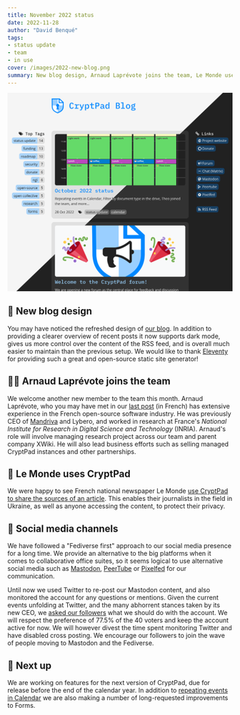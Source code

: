 ```yaml
---
title: November 2022 status
date: 2022-11-28
author: "David Benqué"
tags:
- status update
- team
- in use
cover: /images/2022-new-blog.png
summary: New blog design, Arnaud Laprévote joins the team, Le Monde uses CryptPad, Social media channels
---
```


![Screenshot of the new blog design split between light and dark mode](/images/2022-new-blog.png)

## 🎨 New blog design

You may have noticed the refreshed design of [our blog](https://blog.cryptpad.org/). In addition to providing a clearer overview of recent posts it now supports dark mode, gives us more control over the content of the RSS feed, and is overall much easier to maintain than the previous setup. We would like to thank [Eleventy](https://www.11ty.dev/) for providing such a great and open-source static site generator! 


## 🧑‍💼 Arnaud Laprévote joins the team

We welcome another new member to the team this month. Arnaud Laprévote, who you may have met in our [last post](https://blog.cryptpad.org/2022/11/17/FR-education-2022-11/) (in French) has extensive experience in the French open-source software industry. He was previously CEO of [Mandriva](https://en.wikipedia.org/wiki/Mandriva_Linux) and Lybero, and worked in research at France's *National Institute for Research in Digital Science and Technology* (INRIA). Arnaud's role will involve managing research project across our team and parent company XWiki. He will also lead business efforts such as selling managed CryptPad instances and other partnerships.


## 📰 Le Monde uses CryptPad

We were happy to see French national newspaper Le Monde [use CryptPad to share the sources of an article](https://www.lemonde.fr/international/video/2022/11/17/comment-les-stocks-d-armes-et-de-munitions-de-la-russie-ont-ete-severement-entames-par-des-attaques-ciblees-ukrainiennes_6150240_3210.html). This enables their journalists in the field in Ukraine, as well as anyone accessing the content, to protect their privacy.


## 📢 Social media channels

We have followed a "Fediverse first" approach to our social media presence for a long time. We provide an alternative to the big platforms when it comes to collaborative office suites, so it seems logical to use alternative social media such as [Mastodon](https://fosstodon.org/@cryptpad), [PeerTube](https://peertube.xwiki.com/c/cryptpad_channel/videos) or [Pixelfed](https://pixelfed.social/cryptpad_design) for our communication.

Until now we used Twitter to re-post our Mastodon content, and also monitored the account for any questions or mentions. Given the current events unfolding at Twitter, and the many abhorrent stances taken by its new CEO, we [asked our followers](https://nitter.net/cryptpad/status/1590277396431015938) what we should do with the account. We will respect the preference of 77.5% of the 40 voters and keep the account active for now. We will however divest the time spent monitoring Twitter and have disabled cross posting. We encourage our followers to join the wave of people moving to Mastodon and the Fediverse.


## 🔭 Next up

We are working on features for the next version of CryptPad, due for release before the end of the calendar year. In addition to [repeating events in Calendar](https://blog.cryptpad.org/2022/10/28/status-2022-10/) we are also making a number of long-requested improvements to Forms.


